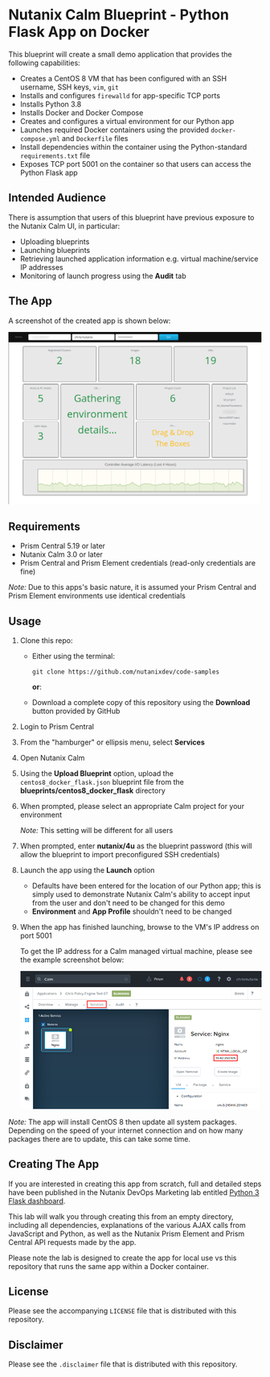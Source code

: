 # Nutanix Calm Blueprint - Python Flask App on Docker

This blueprint will create a small demo application that provides the following capabilities:

- Creates a CentOS 8 VM that has been configured with an SSH username, SSH keys, `vim`, `git`
- Installs and configures `firewalld` for app-specific TCP ports
- Installs Python 3.8
- Installs Docker and Docker Compose
- Creates and configures a virtual environment for our Python app
- Launches required Docker containers using the provided `docker-compose.yml` and `Dockerfile` files
- Install dependencies within the container using the Python-standard `requirements.txt` file
- Exposes TCP port 5001 on the container so that users can access the Python Flask app

## Intended Audience

There is assumption that users of this blueprint have previous exposure to the Nutanix Calm UI, in particular:

- Uploading blueprints
- Launching blueprints
- Retrieving launched application information e.g. virtual machine/service IP addresses
- Monitoring of launch progress using the **Audit** tab

## The App

A screenshot of the created app is shown below:

![App running](./images/screenshot.png)

## Requirements

- Prism Central 5.19 or later
- Nutanix Calm 3.0 or later
- Prism Central and Prism Element credentials (read-only credentials are fine)

*Note:* Due to this apps's basic nature, it is assumed your Prism Central and Prism Element environments use identical credentials

## Usage

1. Clone this repo:

   - Either using the terminal:

     ```
     git clone https://github.com/nutanixdev/code-samples
     ```

     **or**:

   - Download a complete copy of this repository using the **Download** button provided by GitHub

2. Login to Prism Central
3. From the "hamburger" or ellipsis menu, select **Services**
4. Open Nutanix Calm
5. Using the **Upload Blueprint** option, upload the `centos8_docker_flask.json` blueprint file from the **blueprints/centos8_docker_flask** directory
6. When prompted, please select an appropriate Calm project for your environment

   *Note:* This setting will be different for all users

7. When prompted, enter **nutanix/4u** as the blueprint password (this will allow the blueprint to import preconfigured SSH credentials)
8. Launch the app using the **Launch** option

   - Defaults have been entered for the location of our Python app; this is simply used to demonstrate Nutanix Calm's ability to accept input from the user and don't need to be changed for this demo
   - **Environment** and **App Profile** shouldn't need to be changed

9.  When the app has finished launching, browse to the VM's IP address on port 5001

    To get the IP address for a Calm managed virtual machine, please see the example screenshot below:

    ![Running service's IP address](./images/service_ip_address.png)

*Note:* The app will install CentOS 8 then update all system packages.  Depending on the speed of your internet connection and on how many packages there are to update, this can take some time.

## Creating The App

If you are interested in creating this app from scratch, full and detailed steps have been published in the Nutanix DevOps Marketing lab entitled [Python 3 Flask dashboard](https://www.nutanix.dev/labs/python-flask-dashboard/).

This lab will walk you through creating this from an empty directory, including all dependencies, explanations of the various AJAX calls from JavaScript and Python, as well as the Nutanix Prism Element and Prism Central API requests made by the app.

Please note the lab is designed to create the app for local use vs this repository that runs the same app within a Docker container.

## License

Please see the accompanying `LICENSE` file that is distributed with this repository.

## Disclaimer

Please see the `.disclaimer` file that is distributed with this repository.
